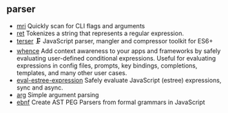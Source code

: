 ## parser

- [mri](https://github.com/lukeed/mri) Quickly scan for CLI flags and arguments
- [ret](https://github.com/fent/ret.js) Tokenizes a string that represents a regular expression.
- [terser](https://github.com/terser/terser) 🗜 JavaScript parser, mangler and compressor toolkit for ES6+
- [whence](https://github.com/jonschlinkert/whence) Add context awareness to your apps and frameworks by safely evaluating user-defined conditional expressions. Useful for evaluating expressions in config files, prompts, key bindings, completions, templates, and many other user cases.
- [eval-estree-expression](https://github.com/jonschlinkert/eval-estree-expression) Safely evaluate JavaScript (estree) expressions, sync and async.
- [arg](https://github.com/vercel/arg) Simple argument parsing
- [ebnf](https://github.com/lys-lang/node-ebnf) Create AST PEG Parsers from formal grammars in JavaScript
